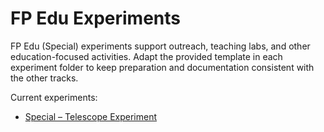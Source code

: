 # FP Edu Experiments

FP Edu (Special) experiments support outreach, teaching labs, and other education-focused activities. Adapt the provided template in each experiment folder to keep preparation and documentation consistent with the other tracks.

Current experiments:

- [Special – Telescope Experiment](special-telescope/overview.md)
